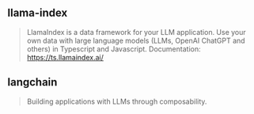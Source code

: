 ## llama-index
> LlamaIndex is a data framework for your LLM application.
> Use your own data with large language models (LLMs, OpenAI ChatGPT and others) in Typescript and Javascript.
> Documentation: https://ts.llamaindex.ai/

## langchain
> Building applications with LLMs through composability.